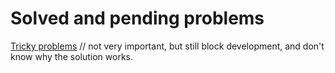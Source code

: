 # Solved and pending problems 

[Tricky problems](tricky.md) // not very important, but still block development, and don't know why the solution works.